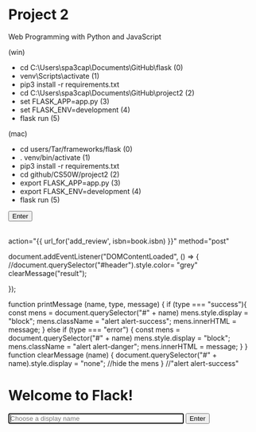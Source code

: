 # Project 2

Web Programming with Python and JavaScript

(win)
- cd C:\Users\spa3cap\Documents\GitHub\flask (0)
- venv\Scripts\activate (1)
- pip3 install -r requirements.txt
- cd C:\Users\spa3cap\Documents\GitHub\project2 (2)
- set FLASK_APP=app.py (3)
- set FLASK_ENV=development (4)
- flask run (5)

(mac)
- cd users/Tar/frameworks/flask (0)
- . venv/bin/activate (1)
- pip3 install -r requirements.txt
- cd github/CS50W/project2 (2)
- export FLASK_APP=app.py (3)
- export FLASK_ENV=development (4)
- flask run (5)


<button class="btn btn-primary" id="enter"> Enter </button>
<br> <br>
<p id="text"> </p>

action="{{ url_for('add_review', isbn=book.isbn) }}" method="post"

 <div class="alert alert-danger" id="result"> </div>

document.addEventListener("DOMContentLoaded", () => {
    //document.querySelector("#header").style.color= "grey"
    clearMessage("result");

});

function printMessage (name, type, message) {
    if (type === "success"){
        const mens = document.querySelector("#" + name)
        mens.style.display = "block";
        mens.className = "alert alert-success";
        mens.innerHTML = message;
    } else if (type === "error") {
        const mens = document.querySelector("#" + name)
        mens.style.display = "block";
        mens.className = "alert alert-danger";
        mens.innerHTML = message;
    }
}
function clearMessage (name)
{
    document.querySelector("#" + name).style.display = "none"; //hide the mens
}
//"alert alert-success"
 <div id="login" class="container pt-4">
        <h1 id="header"> Welcome to Flack! </h1>
        <div class="form-inline bt-3">
            <input class="form-control mt-3" id="displayName" name="displayName" autocomplete="off" autofocus
                    placeholder="Choose a display name" type="text" style="width: 70%;">
            <input class="btn btn-primary mt-3 ml-3" id="enter" type="submit" value="Enter">
        </div>
    </div>
